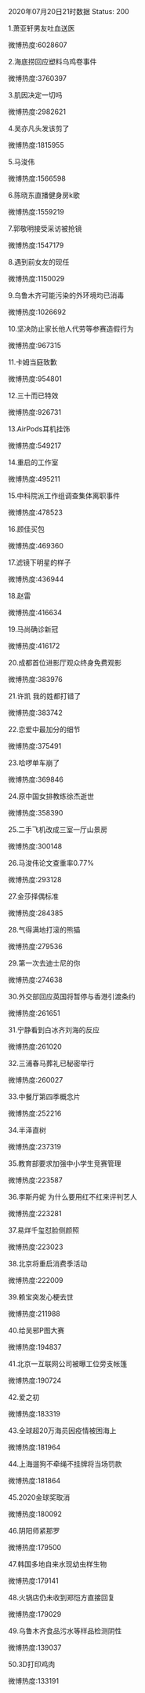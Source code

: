 2020年07月20日21时数据
Status: 200

1.萧亚轩男友吐血送医

微博热度:6028607

2.海底捞回应塑料乌鸡卷事件

微博热度:3760397

3.肌因决定一切吗

微博热度:2982621

4.吴亦凡头发该剪了

微博热度:1815955

5.马浚伟

微博热度:1566598

6.陈晓东直播健身房k歌

微博热度:1559219

7.郭敬明接受采访被抢镜

微博热度:1547179

8.遇到前女友的现任

微博热度:1150029

9.乌鲁木齐可能污染的外环境均已消毒

微博热度:1026692

10.坚决防止家长他人代劳等参赛造假行为

微博热度:967315

11.卡姆当庭致歉

微博热度:954801

12.三十而已特效

微博热度:926731

13.AirPods耳机挂饰

微博热度:549217

14.重启的工作室

微博热度:495211

15.中科院派工作组调查集体离职事件

微博热度:478523

16.顾佳买包

微博热度:469360

17.滤镜下明星的样子

微博热度:436944

18.赵雷

微博热度:416634

19.马尚确诊新冠

微博热度:416172

20.成都首位进影厅观众终身免费观影

微博热度:383976

21.许凯 我的姓都打错了

微博热度:383742

22.恋爱中最加分的细节

微博热度:375491

23.哈啰单车崩了

微博热度:369846

24.原中国女排教练徐杰逝世

微博热度:358390

25.二手飞机改成三室一厅山景房

微博热度:300148

26.马浚伟论文查重率0.77%

微博热度:293128

27.金莎择偶标准

微博热度:284385

28.气得满地打滚的熊猫

微博热度:279536

29.第一次去迪士尼的你

微博热度:274638

30.外交部回应英国将暂停与香港引渡条约

微博热度:261651

31.宁静看到白冰齐刘海的反应

微博热度:261020

32.三浦春马葬礼已秘密举行

微博热度:260027

33.中餐厅第四季概念片

微博热度:252216

34.半泽直树

微博热度:237319

35.教育部要求加强中小学生竞赛管理

微博热度:223587

36.李斯丹妮 为什么要用红不红来评判艺人

微博热度:223281

37.易烊千玺怼脸侧颜照

微博热度:223023

38.北京将重启消费季活动

微博热度:222009

39.赖宝突发心梗去世

微博热度:211988

40.给吴邪P图大赛

微博热度:194837

41.北京一互联网公司被曝工位旁支帐篷

微博热度:190724

42.爱之初

微博热度:183319

43.全球超20万海员因疫情被困海上

微博热度:181964

44.上海遛狗不牵绳不挂牌将当场罚款

微博热度:181864

45.2020金球奖取消

微博热度:180092

46.阴阳师紧那罗

微博热度:179500

47.韩国多地自来水现幼虫样生物

微博热度:179141

48.火锅店仍未收到郑恺方直接回复

微博热度:179029

49.乌鲁木齐食品污水等样品检测阴性

微博热度:139037

50.3D打印鸡肉

微博热度:133191

